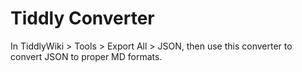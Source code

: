 # Tiddly Converter

In TiddlyWiki > Tools > Export All > JSON, then use this converter to convert JSON to proper MD formats.